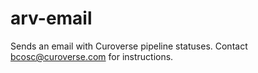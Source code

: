 # arv-email
Sends an email with Curoverse pipeline statuses. Contact bcosc@curoverse.com for instructions.
